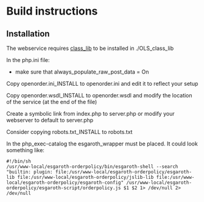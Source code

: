 # Build instructions

## Installation
The webservice requires [class_lib](svn://oss.dbc.dk/sync_php/php/OpenLibrary/class_lib) to be installed in ./OLS_class_lib

In the php.ini file:
- make sure that always_populate_raw_post_data = On

Copy openorder.ini_INSTALL to openorder.ini and edit it to reflect your setup

Copy openorder.wsdl_INSTALL to openorder.wsdl and modify
the location of the service (at the end of the file)

Create a symbolic link from index.php to server.php or modify your webserver to default to server.php

Consider copying robots.txt_INSTALL to robots.txt


In the php_exec-catalog the esgaroth_wrapper must be placed. It could look something like:

```
#!/bin/sh
/usr/www-local/esgaroth-orderpolicy/bin/esgaroth-shell --search "builtin: plugin: file:/usr/www-local/esgaroth-orderpolicy/esgaroth-lib file:/usr/www-local/esgaroth-orderpolicy/jslib-lib file:/usr/www-local/esgaroth-orderpolicy/esgaroth-config" /usr/www-local/esgaroth-orderpolicy/esgaroth-script/orderpolicy.js $1 $2 1> /dev/null 2> /dev/null
```


